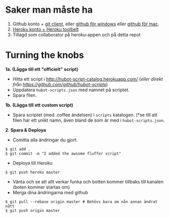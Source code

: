 # Saker man måste ha

1. Github konto + [git client](http://git-scm.com/), eller [github för windows](http://windows.github.com/) eller [github för mac](http://mac.github.com/).
2. [Heroku konto + Heroku toolbelt](https://devcenter.heroku.com/articles/quickstart)
3. Tillagd som collaborator på heroku-appen och på detta repot


# Turning the knobs

**1a. (Lägga till ett "officielt" script)**
  * Hitta ett script i http://hubot-script-catalog.herokuapp.com/ (*eller direkt från https://github.com/github/hubot-scripts*)
  * Uppdatera `hubot-scripts.json` med namnet på scriptet.
  * Spara filen.

**1b. (Lägga till ett custom script)**
  * Spara scriptet (med .coffee ändelsen) i `scripts` katalogen. (*se till att filen har ett unikt namn, även bland de som är med i `hubot-scripts.json`.

**2. Spara & Deploya**
  * Comitta alla ändringar du gjort.
  
```shell
$ git add .
$ git commit -m "I added the awsome fluffer script"
```

  * Deploya till Heroku

```shell
$ git push heroku master
```

  * Vänta och se att allt verkar funka och botten kommer tillbaks till kanalen (boten kommer startas om)
  * Merga dina ändringarna med github

```shell
$ git pull --rebase origin master # Behövs bara om nån annan ändrat nått
$ git push origin master
```
